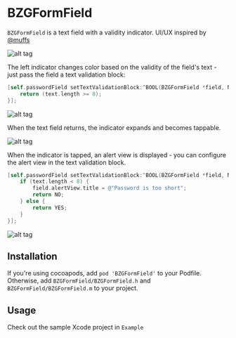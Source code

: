 # BZGFormField

`BZGFormField` is a text field with a validity indicator. UI/UX inspired by [@muffs](https://github.com/muffs)

![alt tag](https://raw.github.com/benzguo/BZGFormField/master/Screenshots/1.png)

The left indicator changes color based on the validity of the field's text - just pass the field a text validation block:

```objective-c
[self.passwordField setTextValidationBlock:^BOOL(BZGFormField *field, NSString *text) {
    return (text.length >= 8);
}];
```

![alt tag](https://raw.github.com/benzguo/BZGFormField/master/Screenshots/2.png)

When the text field returns, the indicator expands and becomes tappable.

![alt tag](https://raw.github.com/benzguo/BZGFormField/master/Screenshots/3.png)

When the indicator is tapped, an alert view is displayed - you can configure the alert view in the text validation block.

```objective-c
[self.passwordField setTextValidationBlock:^BOOL(BZGFormField *field, NSString *text) {
    if (text.length < 8) {
        field.alertView.title = @"Password is too short";
        return NO;
    } else {
        return YES;
    }
}];
```

![alt tag](https://raw.github.com/benzguo/BZGFormField/master/Screenshots/4.png)

## Installation

If you're using cocoapods, add ```pod 'BZGFormField'``` to your Podfile. Otherwise, add `BZGFormField/BZGFormField.h` and `BZGFormField/BZGFormField.m` to your project.

## Usage

Check out the sample Xcode project in `Example`

